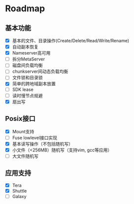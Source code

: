 # Roadmap

## 基本功能
- [x] 基本的文件、目录操作(Create/Delete/Read/Write/Rename)
- [x] 自动副本恢复
- [x] Nameserver高可用
- [ ] 拆分MetaServer
- [ ] 磁盘间负载均衡
- [ ] chunkserver间动态负载均衡
- [ ] 文件锁和目录锁
- [x] 简单的跨地域副本放置
- [ ] SDK lease
- [ ] 读时慢节点规避
- [x] 扇出写

## Posix接口
- [x] Mount支持
- [ ] Fuse lowlevel接口实现
- [x] 基本读写操作（不包括随机写）
- [x] 小文件（<256MB）随机写（支持vim, gcc等应用）
- [ ] 大文件随机写

## 应用支持
- [x] Tera
- [x] Shuttle
- [ ] Galaxy 
